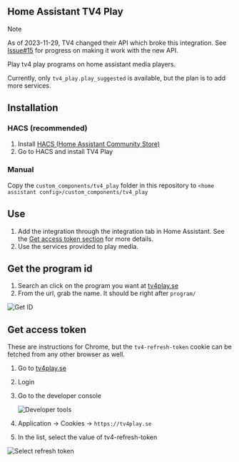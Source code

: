 ## Home Assistant TV4 Play

> [!NOTE]  
> As of 2023-11-29, TV4 changed their API which broke this integration. See [Issue#15](https://github.com/lindell/home-assistant-tv4-play/issues/15) for progress on making it work with the new API.

Play tv4 play programs on home assistant media players.

Currently, only `tv4_play.play_suggested` is available, but the plan is to add more services.

## Installation

### HACS (recommended)

1. Install [HACS (Home Assistant Community Store)](https://hacs.xyz/)
2. Go to HACS and install TV4 Play

### Manual

Copy the `custom_components/tv4_play` folder in this repository to `<home assistant config>/custom_components/tv4_play`

## Use

1. Add the integration through the integration tab in Home Assistant. See the [Get access token section](#get-access-token) for more details.
2. Use the services provided to play media.

## Get the program id

1. Search an click on the program you want at [tv4play.se](https://www.tv4play.se)
2. From the url, grab the name. It should be right after `program/`

![Get ID](https://github.com/user-attachments/assets/d46a9dca-1f37-4c8a-9908-c635a000b617)

## Get access token

These are instructions for Chrome, but the `tv4-refresh-token` cookie can be fetched from any other browser as well.

1. Go to [tv4play.se](https://www.tv4play.se)
2. Login
3. Go to the developer console

   ![Developer tools](https://github.com/user-attachments/assets/348f0c40-fde9-443e-a884-6551257c0848)

4. Application -> Cookies -> `https://tv4play.se`
5. In the list, select the value of tv4-refresh-token

![Select refresh token](https://github.com/user-attachments/assets/ad4574d4-6dd3-4b52-b9fd-6fabcb081ce4)
